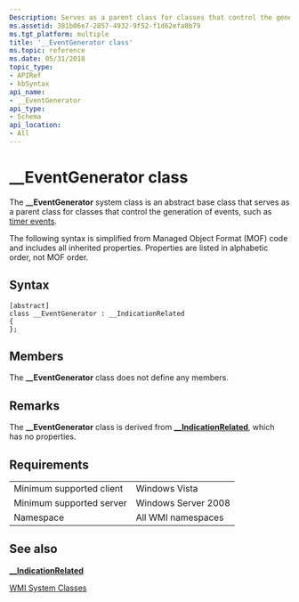 ```yaml
---
Description: Serves as a parent class for classes that control the generation of events, such as timer events.
ms.assetid: 381b06e7-2857-4932-9f52-f1d62efa8b79
ms.tgt_platform: multiple
title: '__EventGenerator class'
ms.topic: reference
ms.date: 05/31/2018
topic_type: 
- APIRef
- kbSyntax
api_name: 
- __EventGenerator
api_type: 
- Schema
api_location: 
- All
---
```


# \_\_EventGenerator class

The **\_\_EventGenerator** system class is an abstract base class that serves as a parent class for classes that control the generation of events, such as [timer events](receiving-a-timed-or-repeating-event.md).

The following syntax is simplified from Managed Object Format (MOF) code and includes all inherited properties. Properties are listed in alphabetic order, not MOF order.

## Syntax

``` syntax
[abstract]
class __EventGenerator : __IndicationRelated
{
};
```

## Members

The **\_\_EventGenerator** class does not define any members.

## Remarks

The **\_\_EventGenerator** class is derived from [**\_\_IndicationRelated**](--indicationrelated.md), which has no properties.

## Requirements



|                                     |                                |
|-------------------------------------|--------------------------------|
| Minimum supported client<br/> | Windows Vista<br/>       |
| Minimum supported server<br/> | Windows Server 2008<br/> |
| Namespace<br/>                | All WMI namespaces<br/>  |



## See also

<dl> <dt>

[**\_\_IndicationRelated**](/windows/desktop/WmiSdk/--indicationrelated)
</dt> <dt>

[WMI System Classes](wmi-system-classes.md)
</dt> </dl>

 

